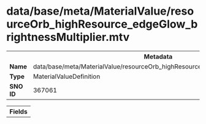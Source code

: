 <h1>data/base/meta/MaterialValue/resourceOrb_highResource_edgeGlow_brightnessMultiplier.mtv</h1><table><tr><th colspan="100%">Metadata</th></tr><tr><td><b>Name</b></td><td>data/base/meta/MaterialValue/resourceOrb_highResource_edgeGlow_brightnessMultiplier.mtv</td></tr><tr><td><b>Type</b></td><td>MaterialValueDefinition</td></tr><tr><td><b>SNO ID</b></td><td>367061</td></tr></table>

<table><tr><th colspan="100%">Fields</th></tr></table>

